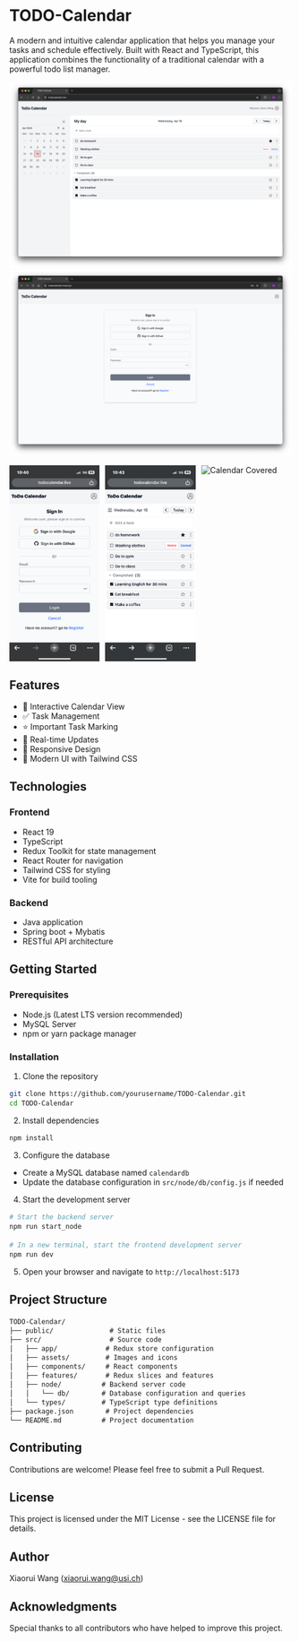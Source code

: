<!--
 * @Author: Xiaorui Wang
 * @Email: xiaorui.wang@usi.ch
 * @Date: 2025-03-10 13:21:38
 * @LastEditors: Xiaorui Wang
 * @LastEditTime: 2025-04-16 10:59:46
 * @Description: 
 * Copyright (c) 2025 by Xiaorui Wang, All Rights Reserved. 
-->
# TODO-Calendar

A modern and intuitive calendar application that helps you manage your tasks and schedule effectively. Built with React and TypeScript, this application combines the functionality of a traditional calendar with a powerful todo list manager.

![TODO-Calendar Screenshot](/public/sample_v0.5.png)
![TODO-Calendar Screenshot](/public/sample_signIn.png)

<div style="display: flex; justify-content: space-between;">
  <img src="public/sample_signIn_mobile.png" alt="Mobile Sign In" style="width: 32%;">
  <img src="public/sample_v0.5_uncover.png" alt="Calendar Uncovered" style="width: 32%;">
  <img src="public/sample_v0.5_coverd.PNG.png" alt="Calendar Covered" style="width: 32%;">
</div>

## Features

- 📅 Interactive Calendar View
- ✅ Task Management
- ⭐ Important Task Marking
- 🔄 Real-time Updates
- 📱 Responsive Design
- 🎨 Modern UI with Tailwind CSS

## Technologies

### Frontend
- React 19
- TypeScript
- Redux Toolkit for state management
- React Router for navigation
- Tailwind CSS for styling
- Vite for build tooling

### Backend
- Java application
- Spring boot + Mybatis
- RESTful API architecture


## Getting Started

### Prerequisites
- Node.js (Latest LTS version recommended)
- MySQL Server
- npm or yarn package manager

### Installation

1. Clone the repository
```bash
git clone https://github.com/yourusername/TODO-Calendar.git
cd TODO-Calendar
```

2. Install dependencies
```bash
npm install
```

3. Configure the database
- Create a MySQL database named `calendardb`
- Update the database configuration in `src/node/db/config.js` if needed

4. Start the development server
```bash
# Start the backend server
npm run start_node

# In a new terminal, start the frontend development server
npm run dev
```

5. Open your browser and navigate to `http://localhost:5173`

## Project Structure

```
TODO-Calendar/
├── public/              # Static files
├── src/                 # Source code
│   ├── app/            # Redux store configuration
│   ├── assets/         # Images and icons
│   ├── components/     # React components
│   ├── features/       # Redux slices and features
│   ├── node/          # Backend server code
│   │   └── db/        # Database configuration and queries
│   └── types/         # TypeScript type definitions
├── package.json        # Project dependencies
└── README.md          # Project documentation
```

## Contributing

Contributions are welcome! Please feel free to submit a Pull Request.

## License

This project is licensed under the MIT License - see the LICENSE file for details.

## Author

Xiaorui Wang (xiaorui.wang@usi.ch)

## Acknowledgments

Special thanks to all contributors who have helped to improve this project.
